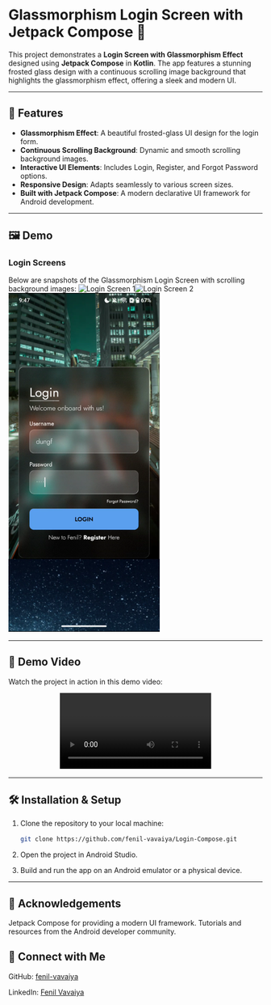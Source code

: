# Glassmorphism Login Screen with Jetpack Compose 🌟

This project demonstrates a **Login Screen with Glassmorphism Effect** designed using **Jetpack Compose** in **Kotlin**. The app features a stunning frosted glass design with a continuous scrolling image background that highlights the glassmorphism effect, offering a sleek and modern UI.

---

## 🚀 Features

- **Glassmorphism Effect**: A beautiful frosted-glass UI design for the login form.
- **Continuous Scrolling Background**: Dynamic and smooth scrolling background images.
- **Interactive UI Elements**: Includes Login, Register, and Forgot Password options.
- **Responsive Design**: Adapts seamlessly to various screen sizes.
- **Built with Jetpack Compose**: A modern declarative UI framework for Android development.

---

## 🖼️ Demo

### Login Screens
Below are snapshots of the Glassmorphism Login Screen with scrolling background images:
<img src="app/src/main/assets/img.png" alt="Login Screen 1" width="300"><img src="app/src/main/assets/img_1.png" alt="Login Screen 2" width="300"><img src="app/src/main/assets/img_2.png" alt="Login Screen 2" width="300">

---

## 🎥 Demo Video

Watch the project in action in this demo video:

<div align="center">
  <video src="app/src/main/assets/demo.mp4" controls="controls" style="max-width: 100%; height: auto;">
  </video>
</div>

---

## 🛠️ Installation & Setup

1. Clone the repository to your local machine:
   ```bash
   git clone https://github.com/fenil-vavaiya/Login-Compose.git

2. Open the project in Android Studio.
 
3. Build and run the app on an Android emulator or a physical device.
---

## 🙌 Acknowledgements

Jetpack Compose for providing a modern UI framework.
Tutorials and resources from the Android developer community.

## 🔗 Connect with Me

GitHub: [fenil-vavaiya](https://github.com/fenil-vavaiya "Fenil Vavaiya")

LinkedIn: [Fenil Vavaiya](https://www.linkedin.com/in/fenil-vavaiya-225696259/ "Fenil Vavaiya")

